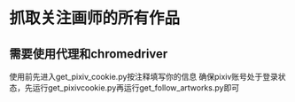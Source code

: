 # 抓取关注画师的所有作品

## 需要使用代理和chromedriver
使用前先进入get_pixiv_cookie.py按注释填写你的信息
确保pixiv账号处于登录状态，先运行get_pixivcookie.py再运行get_follow_artworks.py即可
